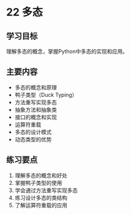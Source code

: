 # 22 多态

## 学习目标
理解多态的概念，掌握Python中多态的实现和应用。

## 主要内容
- 多态的概念和原理
- 鸭子类型（Duck Typing）
- 方法重写实现多态
- 抽象方法和抽象类
- 接口的概念和实现
- 运算符重载
- 多态的设计模式
- 动态类型的优势

## 练习要点
1. 理解多态的概念和好处
2. 掌握鸭子类型的使用
3. 学会通过方法重写实现多态
4. 练习设计多态的类结构
5. 了解运算符重载的应用